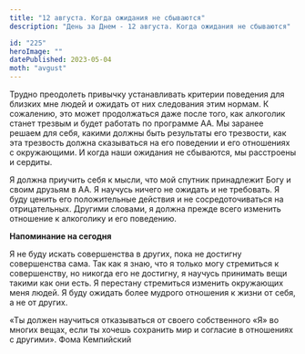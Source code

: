 ```yaml
---
title: "12 августа. Когда ожидания не сбываются"
description: "День за Днем - 12 августа. Когда ожидания не сбываются"

id: "225"
heroImage: ""
datePublished: 2023-05-04
moth: "avgust"
---
```


Трудно преодолеть привычку устанавливать критерии поведения для близких мне
людей и ожидать от них следования этим нормам. К сожалению, это может
продолжаться даже после того, как алкоголик станет трезвым и будет работать по
программе АА. Мы заранее решаем для себя, какими должны быть результаты его
трезвости, как эта трезвость должна сказываться на его поведении и его
отношениях с окружающими. И когда наши ожидания не сбываются, мы расстроены и
сердиты.

Я должна приучить себя к мысли, что мой спутник принадлежит Богу и своим
друзьям в АА. Я научусь ничего не ожидать и не требовать. Я буду ценить его
положительные действия и не сосредоточиваться на отрицательных. Другими
словами, я должна прежде всего изменить отношение к алкоголику и его
поведению.

**Напоминание на сегодня**

Я не буду искать совершенства в других, пока не достигну совершенства сама.
Так как я знаю, что я только могу стремиться к совершенству, но никогда его не
достигну, я научусь принимать вещи такими как они есть. Я перестану стремиться
изменить окружающих меня людей. Я буду ожидать более мудрого отношения к жизни
от себя, а не от других.

«Ты должен научиться отказываться от своего собственного «Я» во многих вещах,
если ты хочешь сохранить мир и согласие в отношениях с другими». Фома
Кемпийский

